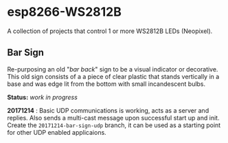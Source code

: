 # esp8266-WS2812B

A collection of projects that control 1 or more WS2812B LEDs (Neopixel).

## Bar Sign

Re-purposing an old "*bar back*" sign to be a visual indicator or decorative. This old sign consists of a a piece of clear plastic that stands vertically in a base and was edge lit from the bottom with small incandescent bulbs.

**Status:** *work in progress*

**20171214** : Basic UDP communications is working, acts as a server and replies. Also sends a multi-cast message upon successful start up and init. Create the `20171214-bar-sign-udp` branch, it can be used as a starting point for other UDP enabled applicaions.


